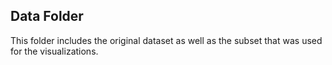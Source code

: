 ## Data Folder
This folder includes the original dataset as well as the subset that was used for the visualizations.
